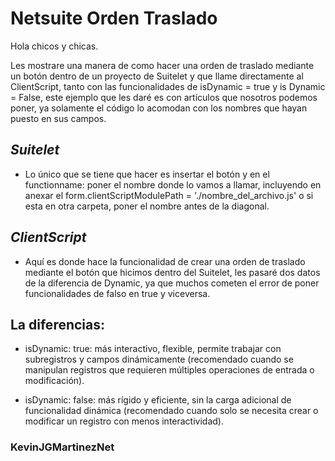 # Netsuite Orden Traslado 
Hola chicos y chicas.



Les mostrare una manera de como hacer una orden de traslado mediante un botón dentro de un proyecto de Suitelet y que llame directamente al ClientScript, tanto con las funcionalidades de isDynamic = true y is Dynamic = False, este ejemplo que les daré es con artículos que nosotros podemos poner, ya solamente el código lo acomodan con los nombres que hayan puesto en sus campos.



## *Suitelet*

- Lo único que se tiene que hacer es insertar el botón y en el functionname: poner el nombre donde lo vamos a llamar, incluyendo en anexar el form.clientScriptModulePath = './nombre_del_archivo.js' o si esta en otra carpeta, poner el nombre antes de la diagonal.



## *ClientScript*

- Aquí es donde hace la funcionalidad de crear una orden de traslado mediante el botón que hicimos dentro del Suitelet, les pasaré dos datos de la diferencia de Dynamic, ya que muchos cometen el error de poner funcionalidades de falso en true y viceversa. 



## La diferencias:

* isDynamic: true: más interactivo, flexible, permite trabajar con subregistros y campos dinámicamente (recomendado cuando se manipulan registros que requieren múltiples operaciones de entrada o modificación).

* isDynamic: false: más rígido y eficiente, sin la carga adicional de funcionalidad dinámica (recomendado cuando solo se necesita crear o modificar un registro con menos interactividad).


### KevinJGMartinezNet
